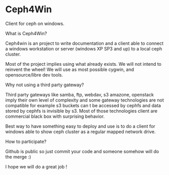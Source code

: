 Ceph4Win
========

Client for ceph on windows.

What is Ceph4Win?


Ceph4win is an project to write documentation and a client able to connect a windows workstation or server (windows XP SP3  and up)
to a local ceph cluster.

Most of the project implies using what already exists. We will not intend to reinvent the wheel!
We will use as most possible cygwin, and opensource/libre dev tools.


Why not using a third party gateway?

Third party gateways like samba, ftp, webdav, s3 amazone, openstack imply their own level of complexity and some gateway technologies are
not compatible for example s3 buckets can t be accessed by cephfs and data stored by cephfs is invisible by s3. Most of those 
technologies client are commercial black box with surprising behavior.

Best way to have something easy to deploy and use is to do a client for windows able to show ceph cluster as a regular 
mapped network drive.



How to participate? 

Github is public so just commit your code and someone somehow will do the merge :)

I hope we will do a great job !


